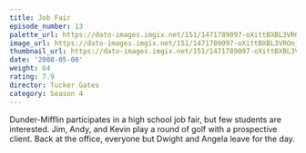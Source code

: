 ```yaml
---
title: Job Fair
episode_number: 13
palette_url: https://dato-images.imgix.net/151/1471789097-oXittBXBL3VROnj3qEvxPN85CWo.jpg?ixlib=rb-1.1.0&ch=DPR%2CWidth&auto=enhance&palette=json
image_url: https://dato-images.imgix.net/151/1471789097-oXittBXBL3VROnj3qEvxPN85CWo.jpg?ixlib=rb-1.1.0&ch=DPR%2CWidth&auto=compress%2Cformat&w=500
thumbnail_url: https://dato-images.imgix.net/151/1471789097-oXittBXBL3VROnj3qEvxPN85CWo.jpg?ixlib=rb-1.1.0&ch=DPR%2CWidth&auto=enhance&w=500&h=280&fit=crop&fm=jpg
date: '2008-05-08'
weight: 64
rating: 7.9
director: Tucker Gates
category: Season 4
---
```


Dunder-Mifflin participates in a high school job fair, but few students are interested. Jim, Andy, and Kevin play a round of golf with a prospective client. Back at the office, everyone but Dwight and Angela leave for the day.